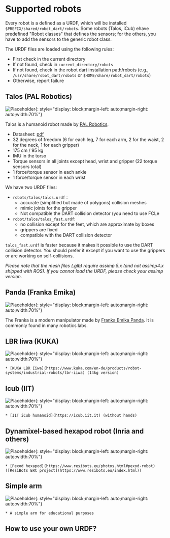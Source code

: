 # Supported robots

Every robot is a defined as a URDF, which will be installed `$PREFIX/shared/robot_dart/robots`. Some robots (Talos, iCub) ehave predefined "Robot classes" that defines the sensors; for the others, you have to add the sensors to the generic robot class.

The URDF files are loaded using the following rules:

- First check in the current directory
- If not found, check in `current_directory/robots`
- If not found, check in the robot dart installation path/robots (e.g., `/usr/share/robot_dart/robots` or `$HOME/share/robot_dart/robots`)
- Otherwise, report failure


## Talos (PAL Robotics)
![Placeholder](images/talos.png){: style="display: block;margin-left: auto;margin-right: auto;width:70%"}

Talos is a humanoid robot made by [PAL Robotics](https://pal-robotics.com/robots/talos/).

- Datasheet: [pdf](https://pal-robotics.com/wp-content/uploads/2019/07/Datasheet_TALOS.pdf)
- 32 degrees of freedom (6 for each leg, 7 for each arm, 2 for the waist, 2 for the neck, 1 for each gripper)
- 175 cm / 95 kg
- IMU in the torso
- Torque sensors in all joints except head, wrist and gripper (22 torque sensors total)
- 1 force/torque sensor in each ankle
- 1 force/torque sensor in each wrist

We have two URDF files:

- `robots/talos/talos.urdf` : 
    * accurate (simplified but made of polygons) collision meshes
    * mimic joints for the gripper
    * Not compatible the DART collision detector (you need to use FCLe
- `robot/talos/talos_fast.urdf`:
    * no collision except for the feet, which are approximate by boxes
    * grippers are fixed
    * compatible with the DART collision detector

`talos_fast.urdf` is faster because it makes it possible to use the DART collision detector. You should prefer it except if you want to use the grippers or are working on self-collisions.

*Please note that the mesh files (.glb) require assimp 5.x (and not assimp4.x shipped with ROS). If you cannot load the URDF, please check your assimp version.*


## Panda (Franka Emika)
![Placeholder](images/franka.png){: style="display: block;margin-left: auto;margin-right: auto;width:70%"}

The Franka is a modern manipulator made by [Franka Emika Panda](https://www.franka.de/technology). It is commonly found in many robotics labs.



## LBR Iiwa (KUKA)
![Placeholder](images/iiwa.png){: style="display: block;margin-left: auto;margin-right: auto;width:70%"}

    * [KUKA LBR Iiwa](https://www.kuka.com/en-de/products/robot-systems/industrial-robots/lbr-iiwa) (14kg version)

## Icub (IIT)
![Placeholder](images/icub.png){: style="display: block;margin-left: auto;margin-right: auto;width:70%"}

    * [IIT iCub humanoid](https://icub.iit.it) (without hands)

## Dynamixel-based hexapod robot (Inria and others)
![Placeholder](images/hexapod.png){: style="display: block;margin-left: auto;margin-right: auto;width:70%"}

    * [Pexod hexapod](https://www.resibots.eu/photos.html#pexod-robot) ([ResiBots ERC project](https://www.resibots.eu/index.html))

## Simple arm
![Placeholder](images/arm.png){: style="display: block;margin-left: auto;margin-right: auto;width:70%"}

    * A simple arm for educational purposes

## How to use your own URDF?
